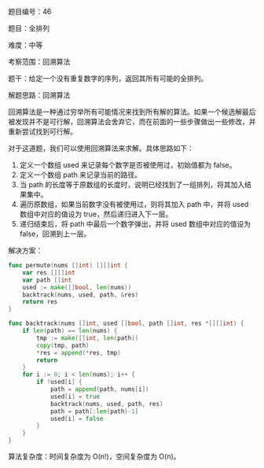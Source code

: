 题目编号：46

题目：全排列

难度：中等

考察范围：回溯算法

题干：给定一个没有重复数字的序列，返回其所有可能的全排列。

解题思路：回溯算法

回溯算法是一种通过穷举所有可能情况来找到所有解的算法。如果一个候选解最后被发现并不是可行解，回溯算法会舍弃它，而在前面的一些步骤做出一些修改，并重新尝试找到可行解。

对于这道题，我们可以使用回溯算法来求解。具体思路如下：

1. 定义一个数组 used 来记录每个数字是否被使用过，初始值都为 false。
2. 定义一个数组 path 来记录当前的路径。
3. 当 path 的长度等于原数组的长度时，说明已经找到了一组排列，将其加入结果集中。
4. 遍历原数组，如果当前数字没有被使用过，则将其加入 path 中，并将 used 数组中对应的值设为 true，然后递归进入下一层。
5. 递归结束后，将 path 中最后一个数字弹出，并将 used 数组中对应的值设为 false，回溯到上一层。

解决方案：

```go
func permute(nums []int) [][]int {
    var res [][]int
    var path []int
    used := make([]bool, len(nums))
    backtrack(nums, used, path, &res)
    return res
}

func backtrack(nums []int, used []bool, path []int, res *[][]int) {
    if len(path) == len(nums) {
        tmp := make([]int, len(path))
        copy(tmp, path)
        *res = append(*res, tmp)
        return
    }
    for i := 0; i < len(nums); i++ {
        if !used[i] {
            path = append(path, nums[i])
            used[i] = true
            backtrack(nums, used, path, res)
            path = path[:len(path)-1]
            used[i] = false
        }
    }
}
```

算法复杂度：时间复杂度为 O(n!)，空间复杂度为 O(n)。